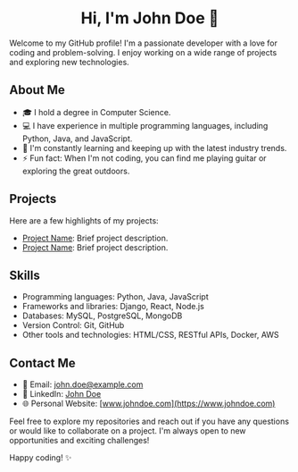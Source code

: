 <h1 align="center">Hi, I'm John Doe 👋</h1>

Welcome to my GitHub profile! I'm a passionate developer with a love for coding and problem-solving. I enjoy working on a wide range of projects and exploring new technologies.

## About Me

- 🎓 I hold a degree in Computer Science.
- 💻 I have experience in multiple programming languages, including Python, Java, and JavaScript.
- 🌱 I'm constantly learning and keeping up with the latest industry trends.
- ⚡ Fun fact: When I'm not coding, you can find me playing guitar or exploring the great outdoors.

## Projects

Here are a few highlights of my projects:

- [Project Name](https://github.com/username/project1): Brief project description.
- [Project Name](https://github.com/username/project2): Brief project description.

## Skills

- Programming languages: Python, Java, JavaScript
- Frameworks and libraries: Django, React, Node.js
- Databases: MySQL, PostgreSQL, MongoDB
- Version Control: Git, GitHub
- Other tools and technologies: HTML/CSS, RESTful APIs, Docker, AWS

## Contact Me

- 📧 Email: [john.doe@example.com](mailto:john.doe@example.com)
- 💼 LinkedIn: [John Doe](https://www.linkedin.com/in/johndoe/)
- 🌐 Personal Website: [www.johndoe.com](https://www.johndoe.com)

Feel free to explore my repositories and reach out if you have any questions or would like to collaborate on a project. I'm always open to new opportunities and exciting challenges!

Happy coding! ✨
